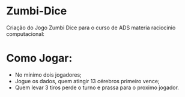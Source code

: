 # Zumbi-Dice
 Criação do Jogo Zumbi Dice para o curso de ADS materia raciocinio computacional:
 
 # Como Jogar:
 
 - No mínimo dois jogadores;
 - Jogue os dados, quem atingir 13 cérebros primeiro vence;
 - Quem levar 3 tiros perde o turno e prassa para o proximo jogador.
